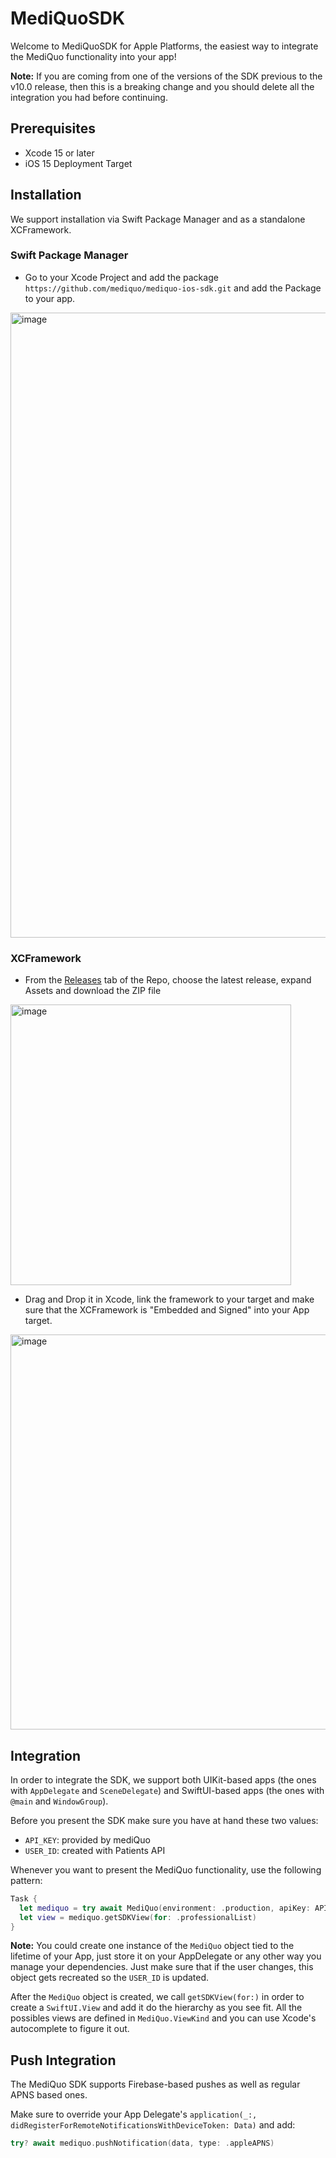 # MediQuoSDK

Welcome to MediQuoSDK for Apple Platforms,  the easiest way to integrate the MediQuo functionality into your app!

**Note:** If you are coming from one of the versions of the SDK previous to the v10.0 release, then this is a breaking change and you should delete all the integration you had before continuing. 

## Prerequisites

- Xcode 15 or later
- iOS 15 Deployment Target

## Installation

We support installation via Swift Package Manager and as a standalone XCFramework.

### Swift Package Manager

- Go to your Xcode Project and add the package `https://github.com/mediquo/mediquo-ios-sdk.git` and add the Package to your app.

<img width="1000" alt="image" src="https://github.com/mediquo/mediquo-ios-sdk/assets/869981/25a5cec8-f98d-483b-87d8-f08db2bd6cea">

### XCFramework

- From the [Releases](https://github.com/mediquo/mediquo-ios-sdk/releases) tab of the Repo, choose the latest release, expand Assets and download the ZIP file

<img width="449" alt="image" src="https://github.com/mediquo/mediquo-ios-sdk/assets/869981/2e10584e-fbfe-4e9a-9489-59a04e3000d4">

- Drag and Drop it in Xcode, link the framework to your target and make sure that the XCFramework is "Embedded and Signed" into your App target.

<img width="632" alt="image" src="https://github.com/mediquo/mediquo-ios-sdk/assets/869981/3a6c40d3-f5db-426e-94dc-db23a79d6afe">

## Integration

In order to integrate the SDK, we support both UIKit-based apps (the ones with `AppDelegate` and `SceneDelegate`) and SwiftUI-based apps (the ones with `@main` and `WindowGroup`).

Before you present the SDK make sure you have at hand these two values:
- `API_KEY`: provided by mediQuo
- `USER_ID`: created with Patients API

Whenever you want to present the MediQuo functionality, use the following pattern:

```swift
Task {
  let mediquo = try await MediQuo(environment: .production, apiKey: API_KEY, userID: USER_ID)
  let view = mediquo.getSDKView(for: .professionalList)
}
```
**Note:** You could create one instance of the `MediQuo` object tied to the lifetime of your App, just store it on your AppDelegate or any other way you manage your dependencies. Just make sure that if the user changes, this object gets recreated so the `USER_ID` is updated.

After the `MediQuo` object is created, we call `getSDKView(for:)` in order to create a `SwiftUI.View` and add it do the hierarchy as you see fit. All the possibles views are defined in `MediQuo.ViewKind` and you can use Xcode's autocomplete to figure it out.

## Push Integration

The MediQuo SDK supports Firebase-based pushes as well as regular APNS based ones.

Make sure to override your App Delegate's `application(_:, didRegisterForRemoteNotificationsWithDeviceToken: Data)` and add:

```swift
try? await mediquo.pushNotification(data, type: .appleAPNS)
```
